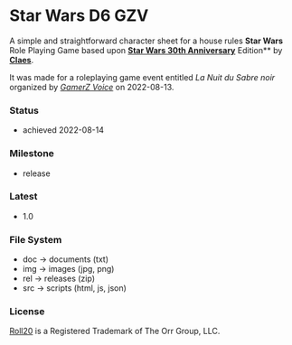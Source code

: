 # Star Wars D6 GZV

  A simple and straightforward character sheet for a house rules **Star Wars** Role Playing Game based upon **[Star Wars 30th Anniversary](https://wiki.roll20.net/Star_Wars_30th_Anniversary_Edition_sheet)** Edition** by **[Claes](https://app.roll20.net/users/151440/claes)**.

  It was made for a roleplaying game event entitled *La Nuit du Sabre noir* organized by *[GamerZ Voice](https://gamerzvoice.fr/)* on 2022-08-13.

  ### Status

  * achieved 2022-08-14

  ### Milestone

  * release

  ### Latest

  * 1.0

  ### File System

  * doc -> documents (txt)
  * img -> images (jpg, png)
  * rel -> releases (zip)
  * src -> scripts (html, js, json)

  ### License

  [Roll20](https://roll20.net/) is a Registered Trademark of The Orr Group, LLC.
